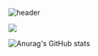 ![header](https://capsule-render.vercel.app/api?type=soft&color=auto&height=150&section=header&text=KuHell&fontSize=70&animation=twinkling)

<img src="https://img.shields.io/badge/Javascript-ffb13b?style=flat-square&logo=javascript&logoColor=white"/>
  
  

![Anurag's GitHub stats](https://github-readme-stats.vercel.app/api?username=KuHell&show_icons=true&theme=radical)
